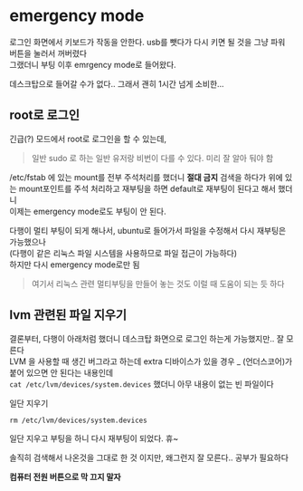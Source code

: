 # emergency mode
로그인 화면에서 키보드가 작동을 안한다. usb를 뺏다가 다시 키면 될 것을 그냥 파워 버튼을 눌러서 꺼버렸다  
그랬더니 부팅 이후 emrgency mode로 들어왔다.  

데스크탑으로 들어갈 수가 없다.. 그래서 괜히 1시간 넘게 소비한...

## root로 로그인
긴급(?) 모드에서 root로 로그인을 할 수 있는데,  
> 일반 sudo 로 하는 일반 유저랑 비번이 다를 수 있다. 미리 잘 알아 둬야 함

/etc/fstab 에 있는 mount를 전부 주석처리를 했더니 **절대 금지** 
검색을 하다가 위에 있는 mount포인트를 주석 처리하고 재부팅을 하면 default로 재부팅이 된다고 해서 했더니  
이제는 emergency mode로도 부팅이 안 된다. 

다행이 멀티 부팅이 되게 해나서, ubuntu로 들어가서 파일을 수정해서 다시 재부팅은 가능했으나  
(다행이 같은 리눅스 파일 시스템을 사용하므로 파일 접근이 가능하다)    
하지만 다시 emergency mode로만 됨  

> 여기서 리눅스 관련 멀티부팅을 만들어 놓는 것도 이럴 때 도움이 되는 듯 하다
 
## lvm 관련된 파일 지우기 
결론부터, 다행이 아래처럼 했더니 데스크탑 화면으로 로그인 하는게 가능했지만.. 잘 모른다   
LVM 을 사용할 때 생긴 버그라고 하는데 extra 디바이스가 있을 경우 _ (언더스코어)가 붙어 있으면 안 된다는 내용인데  
`cat /etc/lvm/devices/system.devices` 했더니 아무 내용이 없는 빈 파일이다   

일단 지우기 
```
rm /etc/lvm/devices/system.devices
```

일단 지우고 부팅을 하니 다시 재부팅이 되었다. 휴~   

솔직히 검색해서 나온것을 그대로 한 것 이지만, 왜그런지 잘 모른다.. 공부가 필요하다  

**컴퓨터 전원 버튼으로 막 끄지 말자**   

